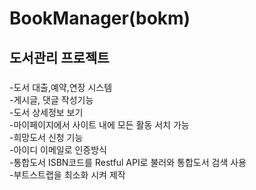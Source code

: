 BookManager(bokm)
===============

도서관리 프로젝트
---------------
### 
-도서 대출,예약,연장 시스템   
-게시글, 댓글 작성기능   
-도서 상세정보 보기   
-마이페이지에서 사이트 내에 모든 활동 서치 가능   
-희망도서 신청 기능   
-아이디 이메일로 인증방식   
-통합도서 ISBN코드를 Restful API로 불러와 통합도서 검색 사용   
-부트스트랩을 최소화 시켜 제작   


